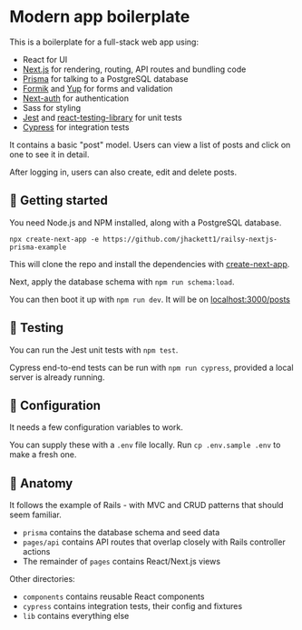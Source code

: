 # Modern app boilerplate

This is a boilerplate for a full-stack web app using:

- React for UI
- [Next.js](https://next.js.org/) for rendering, routing, API routes and bundling code
- [Prisma](https://www.prisma.io/) for talking to a PostgreSQL database
- [Formik](https://formik.org/) and [Yup](https://www.npmjs.com/package/yup) for forms and validation
- [Next-auth](https://next-auth.js.org/) for authentication
- Sass for styling
- [Jest]() and [react-testing-library](https://testing-library.com/docs/react-testing-library/intro/) for unit tests
- [Cypress](https://www.cypress.io/) for integration tests

It contains a basic "post" model. Users can view a list of posts and click on one to see it in detail.

After logging in, users can also create, edit and delete posts.

## 🐒 Getting started

You need Node.js and NPM installed, along with a PostgreSQL database.

```
npx create-next-app -e https://github.com/jhackett1/railsy-nextjs-prisma-example
```

This will clone the repo and install the dependencies with [create-next-app](https://nextjs.org/docs/api-reference/create-next-app).

Next, apply the database schema with `npm run schema:load`.

You can then boot it up with `npm run dev`. It will be on [localhost:3000/posts](http://localhost:3000/posts)

## 🧪 Testing

You can run the Jest unit tests with `npm test`.

Cypress end-to-end tests can be run with `npm run cypress`, provided a local server is already running.

## 🧬 Configuration

It needs a few configuration variables to work.

You can supply these with a `.env` file locally. Run `cp .env.sample .env` to make a fresh one.

## 🦴 Anatomy

It follows the example of Rails - with MVC and CRUD patterns that should seem familiar.

- `prisma` contains the database schema and seed data
- `pages/api` contains API routes that overlap closely with Rails controller actions
- The remainder of `pages` contains React/Next.js views

Other directories:

- `components` contains reusable React components
- `cypress` contains integration tests, their config and fixtures
- `lib` contains everything else
